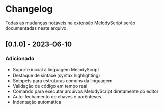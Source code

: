 # Changelog

Todas as mudanças notáveis na extensão MelodyScript serão documentadas neste arquivo.

## [0.1.0] - 2023-06-10

### Adicionado
- Suporte inicial à linguagem MelodyScript
- Destaque de sintaxe (syntax highlighting)
- Snippets para estruturas comuns da linguagem
- Validação de código em tempo real
- Comando para executar arquivos MelodyScript diretamente do editor
- Auto-fechamento de chaves e parênteses
- Indentação automática 